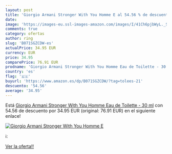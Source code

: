```yaml
---
layout: post
title: 'Giorgio Armani Stronger With You Homme E al 54.56 % de descuento'
date: 
image: 'https://images-eu.ssl-images-amazon.com/images/I/41Ch6pjbWyL._SL200_.jpg'
comments: true
category: ofertas
author: ring
slug: 'B071SGZCDW-es'
actualPrice: 34.95 EUR
currency: EUR
price: 34.95
comparePrice: 76.91 EUR
prodname: 'Giorgio Armani Stronger With You Homme Eau de Toilette - 30 ml'
country: 'es'
flag: '🇪🇸'
buyurl: 'https://www.amazon.es/dp/B071SGZCDW/?tag=tolees-21'
descuento: '54.56'
average: '34.95'
---
```


Está [Giorgio Armani Stronger With You Homme Eau de Toilette - 30 ml](https://www.amazon.es/dp/B071SGZCDW/?tag=tolees-21) con 54.56 de descuento por 34.95 EUR (original: 76.91 EUR) en el siguiente enlace!

[![Giorgio Armani Stronger With You Homme E](https://images-eu.ssl-images-amazon.com/images/I/41Ch6pjbWyL._SL200_.jpg)](https://www.amazon.es/dp/B071SGZCDW/?tag=tolees-21)

ℹ️:


[Ver la oferta!!](https://www.amazon.es/dp/B071SGZCDW/?tag=tolees-21)

